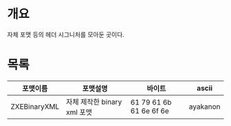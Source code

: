 # 개요
자체 포맷 등의 헤더 시그니처를 모아둔 곳이다.
# 목록
|포맷이름|포맷설명|바이트|ascii|
|------|------|----|------|
|ZXEBinaryXML|자체 제작한 binary xml 포맷|61 79 61 6b 61 6e 6f 6e|ayakanon|
